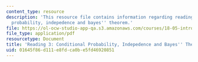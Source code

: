 ```yaml
---
content_type: resource
description: 'This resource file contains information regarding reading 3: conditional
  probability, indepedence and bayes'' theorem.'
file: https://ol-ocw-studio-app-qa.s3.amazonaws.com/courses/18-05-introduction-to-probability-and-statistics-spring-2014/01645f86d111e8fdca0be5fd46920851_MIT18_05S14_Reading3.pdf
file_type: application/pdf
resourcetype: Document
title: 'Reading 3: Conditional Probability, Indepedence and Bayes'' Theorem'
uid: 01645f86-d111-e8fd-ca0b-e5fd46920851
---
```

